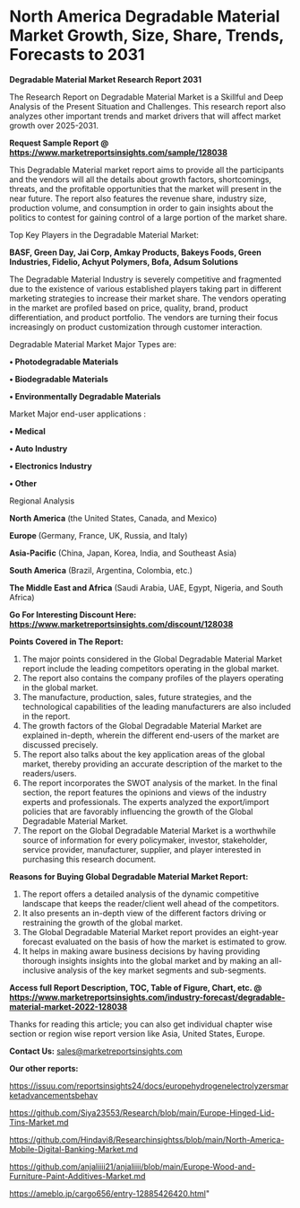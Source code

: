 # North America Degradable Material Market Growth, Size, Share, Trends, Forecasts to 2031

<strong>Degradable Material Market Research Report 2031</strong>

The Research Report on Degradable Material Market is a Skillful and Deep Analysis of the Present Situation and Challenges. This research report also analyzes other important trends and market drivers that will affect market growth over 2025-2031.

<strong>Request Sample Report @ <a href=https://www.marketreportsinsights.com/sample/128038>https://www.marketreportsinsights.com/sample/128038</a></strong>

This Degradable Material market report aims to provide all the participants and the vendors will all the details about growth factors, shortcomings, threats, and the profitable opportunities that the market will present in the near future. The report also features the revenue share, industry size, production volume, and consumption in order to gain insights about the politics to contest for gaining control of a large portion of the market share.

Top Key Players in the Degradable Material Market:

<strong>BASF, Green Day, Jai Corp, Amkay Products, Bakeys Foods, Green Industries, Fidelio, Achyut Polymers, Bofa, Adsum Solutions</strong>

The Degradable Material Industry is severely competitive and fragmented due to the existence of various established players taking part in different marketing strategies to increase their market share. The vendors operating in the market are profiled based on price, quality, brand, product differentiation, and product portfolio. The vendors are turning their focus increasingly on product customization through customer interaction.

Degradable Material Market Major Types are:

<strong>• Photodegradable Materials

• Biodegradable Materials

• Environmentally Degradable Materials</strong>

Market Major end-user applications :

<strong>• Medical

• Auto Industry

• Electronics Industry

• Other</strong>

Regional Analysis

</u><strong><b>North America</b></strong> (the United States, Canada, and Mexico)

<strong><b>Europe </b></strong>(Germany, France, UK, Russia, and Italy)

<strong><b>Asia-Pacific</b></strong> (China, Japan, Korea, India, and Southeast Asia)

<strong><b>South America</b></strong> (Brazil, Argentina, Colombia, etc.)

<strong><b>The Middle East and Africa</b></strong> (Saudi Arabia, UAE, Egypt, Nigeria, and South Africa)

<strong>Go For Interesting Discount Here: <a href=https://www.marketreportsinsights.com/discount/128038>https://www.marketreportsinsights.com/discount/128038</a></strong>

<strong>Points Covered in The Report:</strong>
<ol>
  <li>The major points considered in the Global Degradable Material Market report include the leading competitors operating in the global market.</li>
  <li>The report also contains the company profiles of the players operating in the global market.</li>
  <li>The manufacture, production, sales, future strategies, and the technological capabilities of the leading manufacturers are also included in the report.</li>
  <li>The growth factors of the Global Degradable Material Market are explained in-depth, wherein the different end-users of the market are discussed precisely.</li>
  <li>The report also talks about the key application areas of the global market, thereby providing an accurate description of the market to the readers/users.</li>
  <li>The report incorporates the SWOT analysis of the market. In the final section, the report features the opinions and views of the industry experts and professionals. The experts analyzed the export/import policies that are favorably influencing the growth of the Global Degradable Material Market.</li>
  <li>The report on the Global Degradable Material Market is a worthwhile source of information for every policymaker, investor, stakeholder, service provider, manufacturer, supplier, and player interested in purchasing this research document.</li>
</ol>
<strong>Reasons for Buying Global Degradable Material Market Report:</strong>

<ol>
  <li>The report offers a detailed analysis of the dynamic competitive landscape that keeps the reader/client well ahead of the competitors.</li>
  <li>It also presents an in-depth view of the different factors driving or restraining the growth of the global market.</li>
  <li>The Global Degradable Material Market report provides an eight-year forecast evaluated on the basis of how the market is estimated to grow.</li>
  <li>It helps in making aware business decisions by having providing thorough insights insights into the global market and by making an all-inclusive analysis of the key market segments and sub-segments.</li>
</ol>
<strong>Access full Report Description, TOC, Table of Figure, Chart, etc. @ <a href=https://www.marketreportsinsights.com/industry-forecast/degradable-material-market-2022-128038>https://www.marketreportsinsights.com/industry-forecast/degradable-material-market-2022-128038</a></strong>


Thanks for reading this article; you can also get individual chapter wise section or region wise report version like Asia, United States, Europe.

<strong>Contact Us:</strong>
sales@marketreportsinsights.com

<strong>Our other reports:</strong>

<a href=https://issuu.com/reportsinsights24/docs/europehydrogenelectrolyzersmarketadvancementsbehav>https://issuu.com/reportsinsights24/docs/europehydrogenelectrolyzersmarketadvancementsbehav</a>

<a href=https://github.com/Siya23553/Research/blob/main/Europe-Hinged-Lid-Tins-Market.md>https://github.com/Siya23553/Research/blob/main/Europe-Hinged-Lid-Tins-Market.md</a>

<a href=https://github.com/Hindavi8/Researchinsightss/blob/main/North-America-Mobile-Digital-Banking-Market.md>https://github.com/Hindavi8/Researchinsightss/blob/main/North-America-Mobile-Digital-Banking-Market.md</a>

<a href=https://github.com/anjaliiii21/anjaliiii/blob/main/Europe-Wood-and-Furniture-Paint-Additives-Market.md>https://github.com/anjaliiii21/anjaliiii/blob/main/Europe-Wood-and-Furniture-Paint-Additives-Market.md</a>

<a href=https://ameblo.jp/cargo656/entry-12885426420.html>https://ameblo.jp/cargo656/entry-12885426420.html</a>"
